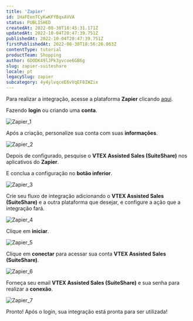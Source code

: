```yaml
---
title: 'Zapier'
id: 1HaFEenTCyKwKFYBqxAVVA
status: PUBLISHED
createdAt: 2022-08-30T18:45:31.171Z
updatedAt: 2022-10-04T20:47:39.751Z
publishedAt: 2022-10-04T20:47:39.751Z
firstPublishedAt: 2022-08-30T18:56:26.063Z
contentType: tutorial
productTeam: Shopping
author: 6DODK49lJPk3yvcoe6GB6g
slug: zapier-suiteshare
locale: pt
legacySlug: zapier
subcategory: 4y4ylvqceE6vVqEF8IWZix
---
```


Para realizar a integração, acesse a plataforma **Zapier** clicando [aqui](https://zapier.com).

Fazendo **login** ou criando uma **conta**.

![Zapier_1](//images.ctfassets.net/alneenqid6w5/EQrfjNlvuFJMEv38vvptl/dec4fdb4b6c09c6b0ce30f5097226727/Zapier_1.png)

Após a criação, personalize sua conta com suas **informações**.

![Zapier_2](//images.ctfassets.net/alneenqid6w5/4vjr8JP1W1XG9Xzc2HhITd/7c42c60a14c836eeff91041de5f99d15/Zapier_2.png)

Depois de configurado, pesquise o **VTEX Assisted Sales (SuiteShare)** nos aplicativos do **Zapier**.

E conclua a configuração no **botão inferior**.

![Zapier_3](//images.ctfassets.net/alneenqid6w5/1sF6axf20MhMIxzklT9mbi/7a148a23418c84341f97240ab1576c83/Zapier_3.png)

Crie seu fluxo de integração adicionando o **VTEX Assisted Sales (SuiteShare)** e a outra plataforma que desejar, e configure a ação que a integração fará.

![Zapier_4](//images.ctfassets.net/alneenqid6w5/zfjtW84RbUzLM93CbmX2M/57c15b87bcb4e050986f07a00ba06c1b/Zapier_4.png)

Clique em **iniciar**.

![Zapier_5](//images.ctfassets.net/alneenqid6w5/5jfRBJCFsW9XGErRInbWMh/fb77fd84708e430ca51969f2e2d85b0a/Zapier_5.png)

Clique em **conectar** para acessar sua conta **VTEX Assisted Sales (SuiteShare)**.

![Zapier_6](//images.ctfassets.net/alneenqid6w5/3Pl48zsf6uJhKhL73E5GYN/d5b4de316a721a92a8306920f2af46a9/Zapier_6.png)

Forneça seu email **VTEX Assisted Sales (SuiteShare)** e sua senha para realizar a **conexão**.

![Zapier_7](//images.ctfassets.net/alneenqid6w5/7vbkoNnBLR8SYBG6mQireN/45eef9978e5715ff671c3dc06f0743e9/Zapier_7.png)

Pronto! Após o login, sua integração está pronta para ser utilizada!
